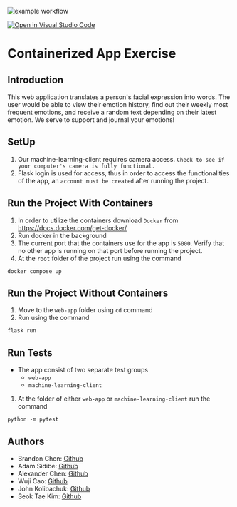 ![example workflow](https://github.com/software-students-fall2022/python-package-exercise-project-3-team-7/actions/workflows/build.yaml/badge.svg)

[![Open in Visual Studio Code](https://classroom.github.com/assets/open-in-vscode-c66648af7eb3fe8bc4f294546bfd86ef473780cde1dea487d3c4ff354943c9ae.svg)](https://classroom.github.com/online_ide?assignment_repo_id=9334112&assignment_repo_type=AssignmentRepo)
# Containerized App Exercise
## Introduction
This web application translates a person's facial expression into words. The user would be able to view their emotion history, find out their weekly most frequent emotions, and receive a random text depending on their latest emotion. We serve to support and journal your emotions!

## SetUp
1. Our machine-learning-client requires camera access. `Check to see if your computer's camera is fully functional.`
2. Flask login is used for access, thus in order to access the functionalities of the app, an `account must be created` after running the project.

## Run the Project With Containers
1. In order to utilize the containers download `Docker` from https://docs.docker.com/get-docker/
2. Run docker in the background
3. The current port that the containers use for the app is `5000`. Verify that no other app is running on that port before running the project.
4. At the `root` folder of the project run using the command
```
docker compose up
```

## Run the Project Without Containers
1. Move to the `web-app` folder using `cd` command
2. Run using the command
```
flask run
```

## Run Tests
- The app consist of two separate test groups 
    - `web-app`
    - `machine-learning-client`
1. At the folder of either `web-app` or `machine-learning-client` run the command
```
python -m pytest
```
## Authors
- Brandon Chen: [Github](https://github.com/b-chen00)
- Adam Sidibe: [Github]()
- Alexander Chen: [Github]()
- Wuji Cao: [Github]()
- John Kolibachuk: [Github](https://github.com/jkolib)
- Seok Tae Kim: [Github](https://github.com/seoktaekim)
